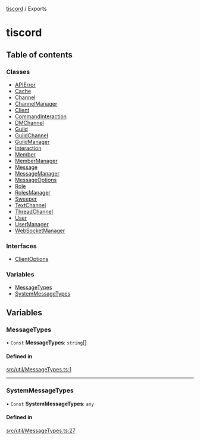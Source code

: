 [tiscord](README.md) / Exports

# tiscord

## Table of contents

### Classes

- [APIError](classes/APIError.md)
- [Cache](classes/Cache.md)
- [Channel](classes/Channel.md)
- [ChannelManager](classes/ChannelManager.md)
- [Client](classes/Client.md)
- [CommandInteraction](classes/CommandInteraction.md)
- [DMChannel](classes/DMChannel.md)
- [Guild](classes/Guild.md)
- [GuildChannel](classes/GuildChannel.md)
- [GuildManager](classes/GuildManager.md)
- [Interaction](classes/Interaction.md)
- [Member](classes/Member.md)
- [MemberManager](classes/MemberManager.md)
- [Message](classes/Message.md)
- [MessageManager](classes/MessageManager.md)
- [MessageOptions](classes/MessageOptions.md)
- [Role](classes/Role.md)
- [RolesManager](classes/RolesManager.md)
- [Sweeper](classes/Sweeper.md)
- [TextChannel](classes/TextChannel.md)
- [ThreadChannel](classes/ThreadChannel.md)
- [User](classes/User.md)
- [UserManager](classes/UserManager.md)
- [WebSocketManager](classes/WebSocketManager.md)

### Interfaces

- [ClientOptions](interfaces/ClientOptions.md)

### Variables

- [MessageTypes](modules.md#messagetypes)
- [SystemMessageTypes](modules.md#systemmessagetypes)

## Variables

### MessageTypes

• `Const` **MessageTypes**: `string`[]

#### Defined in

[src/util/MessageTypes.ts:1](https://github.com/xiboon/tiscord/blob/2dcfba7/src/util/MessageTypes.ts#L1)

___

### SystemMessageTypes

• `Const` **SystemMessageTypes**: `any`

#### Defined in

[src/util/MessageTypes.ts:27](https://github.com/xiboon/tiscord/blob/2dcfba7/src/util/MessageTypes.ts#L27)
